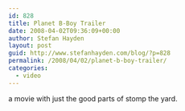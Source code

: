 ```yaml
---
id: 828
title: Planet B-Boy Trailer
date: 2008-04-02T09:36:09+00:00
author: Stefan Hayden
layout: post
guid: http://www.stefanhayden.com/blog/?p=828
permalink: /2008/04/02/planet-b-boy-trailer/
categories:
  - video
---
```

a movie with just the good parts of stomp the yard.

<object width="425" height="355"><param name="movie" value="http://www.youtube.com/v/PpntYFfVoQU&hl=en"></param><param name="wmode" value="transparent"></param><embed src="http://www.youtube.com/v/PpntYFfVoQU&hl=en" type="application/x-shockwave-flash" wmode="transparent" width="425" height="355"></embed></object>